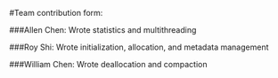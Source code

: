 #Team contribution form:

###Allen Chen:
Wrote statistics and multithreading

###Roy Shi:
Wrote initialization, allocation, and metadata management

###William Chen:
Wrote deallocation and compaction
